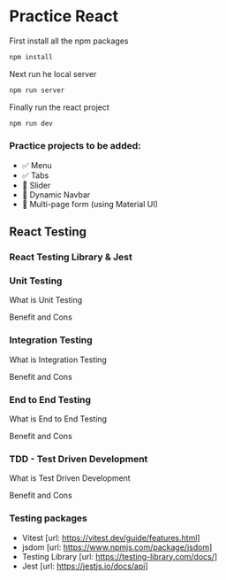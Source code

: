 # Practice React

First install all the npm packages

```sh
npm install
```

Next run he local server

```sh
npm run server
```

Finally run the react project

```sh
npm run dev
```

### Practice projects to be added:

- ✅ Menu
- ✅ Tabs
- 🔳 Slider
- 🔳 Dynamic Navbar
- 🔳 Multi-page form (using Material UI)

## React Testing

### React Testing Library & Jest

### Unit Testing

What is Unit Testing

Benefit and Cons

### Integration Testing

What is Integration Testing

Benefit and Cons

### End to End Testing

What is End to End Testing

Benefit and Cons

### TDD - Test Driven Development

What is Test Driven Development

Benefit and Cons

### Testing packages

- Vitest [url: https://vitest.dev/guide/features.html]
- jsdom [url: https://www.npmjs.com/package/jsdom]
- Testing Library [url: https://testing-library.com/docs/]
- Jest [url: https://jestjs.io/docs/api]
